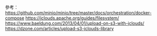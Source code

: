 參考：  
https://github.com/minio/minio/tree/master/docs/orchestration/docker-compose
https://jclouds.apache.org/guides/filesystem/
https://www.baeldung.com/2013/04/01/upload-on-s3-with-jclouds/
https://dzone.com/articles/upload-s3-jclouds-library
